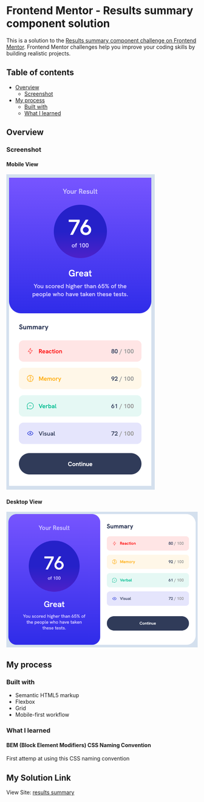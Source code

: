 # Frontend Mentor - Results summary component solution

This is a solution to the [Results summary component challenge on Frontend Mentor](https://www.frontendmentor.io/challenges/results-summary-component-CE_K6s0maV). Frontend Mentor challenges help you improve your coding skills by building realistic projects.

## Table of contents

- [Overview](#overview)
  - [Screenshot](#screenshot)
- [My process](#my-process)
  - [Built with](#built-with)
  - [What I learned](#what-i-learned)

## Overview

### Screenshot

#### Mobile View
![Results-Summary Mobile Solution Screenshoot](./assets/images/mobile-view-screenshot.png)

#### Desktop View
![Results-Summary Desktop Solution Screenshoot](./assets/images/desktop-view-screenshot.png)

## My process

### Built with

- Semantic HTML5 markup
- Flexbox
- Grid
- Mobile-first workflow

### What I learned

#### BEM (Block Element Modifiers) CSS Naming Convention
First attemp at using this CSS naming convention

## My Solution Link
View Site: [results summary](https://vcollins1.github.io/results-summary-component/)